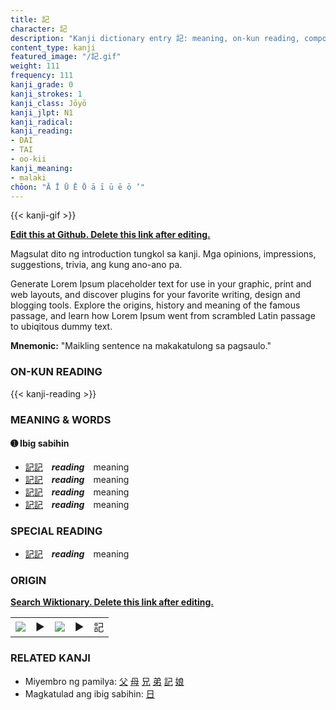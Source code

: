 ```yaml
---
title: 記
character: 記
description: "Kanji dictionary entry 記: meaning, on-kun reading, compounds, origin, related kanji"
content_type: kanji
featured_image: "/記.gif"
weight: 111
frequency: 111
kanji_grade: 0
kanji_strokes: 1
kanji_class: Jōyō
kanji_jlpt: N1
kanji_radical: 
kanji_reading: 
- DAI
- TAI
- oo-kii
kanji_meaning:
- malaki
chōon: "Ā Ī Ū Ē Ō ā ī ū ē ō ’"
---
```

[//]: # (Don't edit the line below. Kanji animated GIF code is automatically generated.)
{{< kanji-gif >}}

[//]: # (Edit below this line.)

**[Edit this at Github. Delete this link after editing.](https://github.com/tim0g/tim/tree/main/content/kanji/記/index.md)**

Magsulat dito ng introduction tungkol sa kanji. Mga opinions, impressions, suggestions, trivia, ang kung ano-ano pa.

Generate Lorem Ipsum placeholder text for use in your graphic, print and web layouts, and discover plugins for your favorite writing, design and blogging tools. Explore the origins, history and meaning of the famous passage, and learn how Lorem Ipsum went from scrambled Latin passage to ubiqitous dummy text.
 
**Mnemonic:** "Maikling sentence na makakatulong sa pagsaulo."

### ON-KUN READING

[//]: # (Don't edit the line below. ON-KUN READING code is automatically generated.)
{{< kanji-reading >}}

### MEANING & WORDS

#### ➊ **Ibig sabihin**
  - [記](../記)[記](../記)　***reading***　meaning
  - [記](../記)[記](../記)　***reading***　meaning
  - [記](../記)[記](../記)　***reading***　meaning
  - [記](../記)[記](../記)　***reading***　meaning

### SPECIAL READING
  - [記](../記)[記](../記)　***reading***　meaning

### ORIGIN

**[Search Wiktionary. Delete this link after editing.](https://wiktionary.org/wiki/記)**
<table class="kanji-table"><tr><td>
<img src="60px-記-bronze.svg.png">
</td><td>▶</td><td>
<img src="60px-記-oracle.svg.png">
</td><td>▶</td>
<td class="kanji-origin">記</td>
</tr></table>

### RELATED KANJI
- Miyembro ng pamilya: [父](../父) [母](../母) [兄](../兄) [弟](../弟) [記](../記) [娘](../娘)
- Magkatulad ang ibig sabihin: [日](../日)
